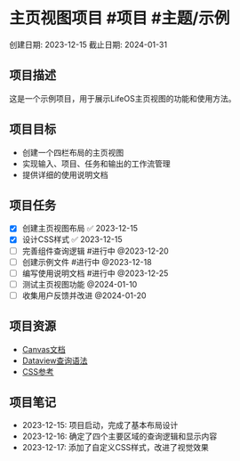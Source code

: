 # 主页视图项目 #项目 #主题/示例

创建日期: 2023-12-15
截止日期: 2024-01-31

## 项目描述
这是一个示例项目，用于展示LifeOS主页视图的功能和使用方法。

## 项目目标
- 创建一个四栏布局的主页视图
- 实现输入、项目、任务和输出的工作流管理
- 提供详细的使用说明文档

## 项目任务
- [x] 创建主页视图布局 ✅ 2023-12-15
- [x] 设计CSS样式 ✅ 2023-12-15
- [ ] 完善组件查询逻辑 #进行中 @2023-12-20
- [ ] 创建示例文件 #进行中 @2023-12-18
- [ ] 编写使用说明文档 #进行中 @2023-12-25
- [ ] 测试主页视图功能 @2024-01-10
- [ ] 收集用户反馈并改进 @2024-01-20

## 项目资源
- [Canvas文档](https://help.obsidian.md/Plugins/Canvas)
- [Dataview查询语法](https://blacksmithgu.github.io/obsidian-dataview/)
- [CSS参考](https://developer.mozilla.org/zh-CN/docs/Web/CSS)

## 项目笔记
- 2023-12-15: 项目启动，完成了基本布局设计
- 2023-12-16: 确定了四个主要区域的查询逻辑和显示内容
- 2023-12-17: 添加了自定义CSS样式，改进了视觉效果 